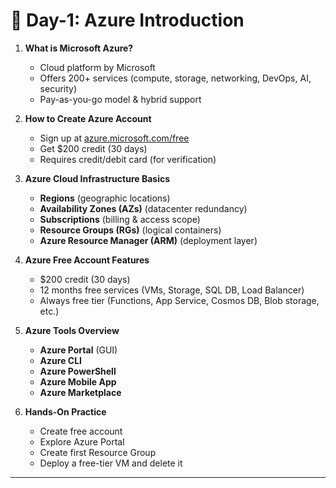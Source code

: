 # 📘 **Day-1: Azure Introduction**

1. **What is Microsoft Azure?**

   * Cloud platform by Microsoft
   * Offers 200+ services (compute, storage, networking, DevOps, AI, security)
   * Pay-as-you-go model & hybrid support

2. **How to Create Azure Account**

   * Sign up at [azure.microsoft.com/free](https://azure.microsoft.com/free/)
   * Get $200 credit (30 days)
   * Requires credit/debit card (for verification)

3. **Azure Cloud Infrastructure Basics**

   * **Regions** (geographic locations)
   * **Availability Zones (AZs)** (datacenter redundancy)
   * **Subscriptions** (billing & access scope)
   * **Resource Groups (RGs)** (logical containers)
   * **Azure Resource Manager (ARM)** (deployment layer)

4. **Azure Free Account Features**

   * $200 credit (30 days)
   * 12 months free services (VMs, Storage, SQL DB, Load Balancer)
   * Always free tier (Functions, App Service, Cosmos DB, Blob storage, etc.)

5. **Azure Tools Overview**

   * **Azure Portal** (GUI)
   * **Azure CLI**
   * **Azure PowerShell**
   * **Azure Mobile App**
   * **Azure Marketplace**

6. **Hands-On Practice**

   * Create free account
   * Explore Azure Portal
   * Create first Resource Group
   * Deploy a free-tier VM and delete it

---
